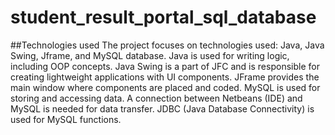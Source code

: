 # student_result_portal_sql_database
##Technologies used
The project focuses on technologies used: Java, Java Swing, Jframe, and MySQL database.
Java is used for writing logic, including OOP concepts.
Java Swing is a part of JFC and is responsible for creating lightweight applications with UI components.
JFrame provides the main window where components are placed and coded.
MySQL is used for storing and accessing data.
A connection between Netbeans (IDE) and MySQL is needed for data transfer.
JDBC (Java Database Connectivity) is used for MySQL functions.
